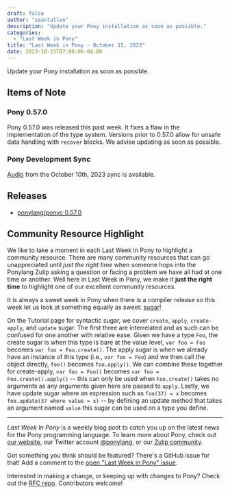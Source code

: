 ```yaml
---
draft: false
author: "seantallen"
description: "Update your Pony installation as soon as possible."
categories:
  - "Last Week in Pony"
title: "Last Week in Pony - October 15, 2023"
date: 2023-10-15T07:00:06-04:00
---
```


Update your Pony installation as soon as possible.

<!-- more -->

## Items of Note

### Pony 0.57.0

Pony 0.57.0 was released this past week. It fixes a flaw in the implementation of the type system. Versions prior to 0.57.0 allow for unsafe data handling with `recover` blocks. We advise updating as soon as possible.

### Pony Development Sync

[Audio](https://sync-recordings.ponylang.io/r/2023_10_10.m4a) from the October 10th, 2023 sync is available.

## Releases

- [ponylang/ponyc 0.57.0](https://github.com/ponylang/ponyc/releases/tag/0.57.0)

## Community Resource Highlight

We like to take a moment in each Last Week in Pony to highlight a community resource. There are many community resources that can go unappreciated until _just the right time_ when someone hops into the Ponylang Zulip asking a question or facing a problem we have all had at one time or another. Well here in Last Week in Pony, we make it **just the right time** to highlight one of our excellent community resources.

It is always a sweet week in Pony when there is a compiler release so this week let us look at something equally as sweet: [sugar](https://tutorial.ponylang.io/expressions/sugar)!

On the Tutorial page for syntactic sugar, we cover `create`, `apply`, `create-apply`, and `update` sugar. The first three are interrelated and as such can be confused for one another with relative ease. Given we have a type `Foo`, the create sugar is when this type is bare at the value level, `var foo = Foo` becomes `var foo = Foo.create()`. The apply sugar is when we already have an instance of this type (i.e., `var foo = Foo`) and we then call the object directly, `foo()` becomes `foo.apply()`. We can combine these together for create-apply, `var foo = Foo()` becomes `var foo = Foo.create().apply()` -- this can only be used when `Foo.create()` takes no arguments as any arguments given here are passed to `apply`. Lastly, we have update sugar where an expression such as `foo(37) = x` becomes `foo.update(37 where value = x)` -- by defining an update method that takes an argument named `value` this sugar can be used on a type you define.

---

_Last Week In Pony_ is a weekly blog post to catch you up on the latest news for the Pony programming language. To learn more about Pony, check out [our website](https://ponylang.io), our Twitter account [@ponylang](https://twitter.com/ponylang), or our [Zulip community](https://ponylang.zulipchat.com).

Got something you think should be featured? There's a GitHub issue for that! Add a comment to the [open "Last Week in Pony" issue](https://github.com/ponylang/ponylang.github.io/issues?q=is%3Aissue+is%3Aopen+label%3Alast-week-in-pony).

Interested in making a change, or keeping up with changes to Pony? Check out the [RFC repo](https://github.com/ponylang/rfcs). Contributors welcome!
